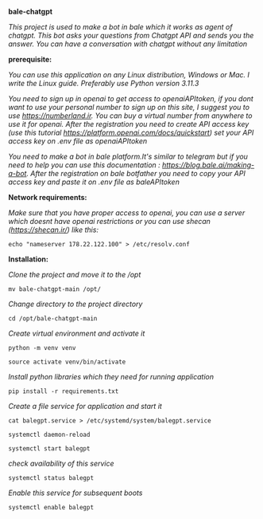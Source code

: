 **bale-chatgpt**

*This project is used to make a bot in bale which it works as agent of chatgpt. This bot asks your questions from Chatgpt API and sends you the answer. You can have a conversation with chatgpt without any limitation*

**prerequisite:**

*You can use this application on any Linux distribution, Windows or Mac. I write the Linux guide.
Preferably use Python version 3.11.3*

*You need to sign up in openai to get access to openaiAPItoken, if you dont want to use your personal number to sign up on this site, I suggest you to use https://numberland.ir. You can buy a virtual number from anywhere to use it for openai.
After the registration you need to create API access key (use this tutorial https://platform.openai.com/docs/quickstart) set your API access key on .env file as openaiAPItoken*

*You need to make a bot in bale platform.It's similar to telegram but if you need to help you can use this documentation : https://blog.bale.ai/making-a-bot. After the registration on bale botfather you need to copy your API access key and paste it on .env file as baleAPItoken*

**Network requirements:**

*Make sure that you have proper access to openai, you can use a server which doesnt have openai restrictions or you can use shecan (https://shecan.ir/) like this:*

`echo "nameserver 178.22.122.100" > /etc/resolv.conf`

**Installation:**

*Clone the project and move it to the /opt*

`mv bale-chatgpt-main /opt/`

*Change directory to the project directory*

`cd /opt/bale-chatgpt-main`

*Create virtual environment and activate it*

`python -m venv venv`

`source activate venv/bin/activate`

*Install python libraries which they need for running application*

`pip install -r requirements.txt`

*Create a file service for application and start it*

`cat balegpt.service > /etc/systemd/system/balegpt.service`

`systemctl daemon-reload`

`systemctl start balegpt`

*check availability of this service*

`systemctl status balegpt`

*Enable this service for subsequent boots*

`systemctl enable balegpt`
